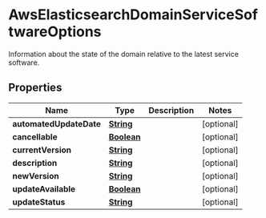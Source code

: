

# AwsElasticsearchDomainServiceSoftwareOptions

Information about the state of the domain relative to the latest service software.

## Properties

| Name | Type | Description | Notes |
|------------ | ------------- | ------------- | -------------|
|**automatedUpdateDate** | [**String**](String.md) |  |  [optional] |
|**cancellable** | [**Boolean**](Boolean.md) |  |  [optional] |
|**currentVersion** | [**String**](String.md) |  |  [optional] |
|**description** | [**String**](String.md) |  |  [optional] |
|**newVersion** | [**String**](String.md) |  |  [optional] |
|**updateAvailable** | [**Boolean**](Boolean.md) |  |  [optional] |
|**updateStatus** | [**String**](String.md) |  |  [optional] |



